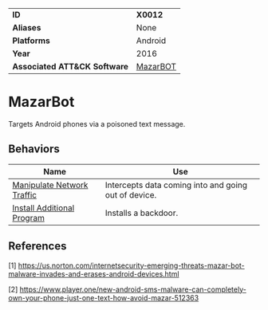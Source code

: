 |||
|---------|------------------------|
|**ID**|**X0012**|
|**Aliases**|None|
|**Platforms**|Android|
|**Year**| 2016 |
|**Associated ATT&CK Software**|[MazarBOT](https://attack.mitre.org/software/S0303/)|

MazarBot
==========
Targets Android phones via a poisoned text message.

Behaviors
---------
|Name|Use|
|---------------------|-------------------------------------------------------|
|[Manipulate Network Traffic](https://github.com/MBCProject/mbc-beta/blob/master/impact/manipulate-network-traffic.md) | Intercepts data coming into and going out of device.|
|[Install Additional Program](https://github.com/MBCProject/mbc-beta/blob/master/execution/install-prog.md) | Installs a backdoor.|

References
----------
<a name="1">[1]</a> https://us.norton.com/internetsecurity-emerging-threats-mazar-bot-malware-invades-and-erases-android-devices.html

<a name="2">[2]</a> https://www.player.one/new-android-sms-malware-can-completely-own-your-phone-just-one-text-how-avoid-mazar-512363
 